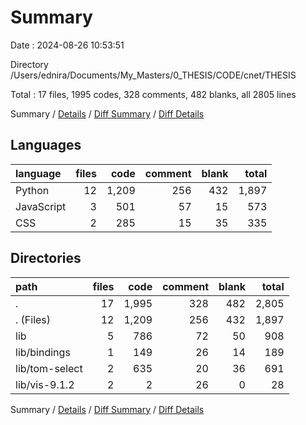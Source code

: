 # Summary

Date : 2024-08-26 10:53:51

Directory /Users/ednira/Documents/My_Masters/0_THESIS/CODE/cnet/THESIS

Total : 17 files,  1995 codes, 328 comments, 482 blanks, all 2805 lines

Summary / [Details](details.md) / [Diff Summary](diff.md) / [Diff Details](diff-details.md)

## Languages
| language | files | code | comment | blank | total |
| :--- | ---: | ---: | ---: | ---: | ---: |
| Python | 12 | 1,209 | 256 | 432 | 1,897 |
| JavaScript | 3 | 501 | 57 | 15 | 573 |
| CSS | 2 | 285 | 15 | 35 | 335 |

## Directories
| path | files | code | comment | blank | total |
| :--- | ---: | ---: | ---: | ---: | ---: |
| . | 17 | 1,995 | 328 | 482 | 2,805 |
| . (Files) | 12 | 1,209 | 256 | 432 | 1,897 |
| lib | 5 | 786 | 72 | 50 | 908 |
| lib/bindings | 1 | 149 | 26 | 14 | 189 |
| lib/tom-select | 2 | 635 | 20 | 36 | 691 |
| lib/vis-9.1.2 | 2 | 2 | 26 | 0 | 28 |

Summary / [Details](details.md) / [Diff Summary](diff.md) / [Diff Details](diff-details.md)
